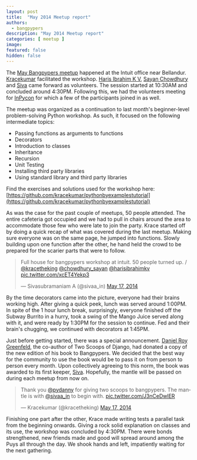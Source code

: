 ```yaml
---
layout: post
title:  "May 2014 Meetup report"
authors: 
  - bangpypers
description: "May 2014 Meetup report"
categories: [ meetup ]
image:
featured: false
hidden: false
---
```


The [May Bangpypers meetup](https://www.meetup.com/BangPypers/events/125797672/) happened at the Intuit office near Bellandur. [Kracekumar][] facilitated the workshop. [Haris Ibrahim K V][], [Sayan Chowdhury][] and [Siva][] came forward as volunteers. The session started at 10:30AM and concluded around 4:30PM. Following this, we had the volunteers meeting for [InPycon](https://in.pycon.org/2014/) for which a few of the participants joined in as well.

The meetup was organized as a continuation to last month's beginner-level problem-solving Python workshop. As such, it focused on the following intermediate topics:

* Passing functions as arguments to functions
* Decorators
* Introduction to classes
* Inheritance
* Recursion
* Unit Testing
* Installing third party libraries
* Using standard library and third party libraries

Find the exercises and solutions used for the workshop here: [https://github.com/kracekumar/pythonbyexamplestutorial](https://github.com/kracekumar/pythonbyexamplestutorial)

As was the case for the past couple of meetups, 50 people attended. The entire cafeteria got occupied and we had to pull in chairs around the area to accommodate those few who were late to join the party. Krace started off by doing a quick recap of what was covered during the last meetup. Making sure everyone was on the same page, he jumped into functions. Slowly building upon one function after the other, he hand held the crowd to be prepared for the scarier parts that were to follow.

<blockquote class="twitter-tweet" lang="en"><p>Full house for bangpypers workshop at intuit. 50 people turned up. / <a href="https://twitter.com/kracetheking">@kracetheking</a> <a href="https://twitter.com/chowdhury_sayan">@chowdhury_sayan</a> <a href="https://twitter.com/harisibrahimkv">@harisibrahimkv</a> <a href="https://t.co/xcET4Yekp3">pic.twitter.com/xcET4Yekp3</a></p>&mdash; Sivasubramaniam A (@sivaa_in) <a href="https://twitter.com/sivaa_in/statuses/467553935012540416">May 17, 2014</a></blockquote>
<script async src="//platform.twitter.com/widgets.js" charset="utf-8"></script>

By the time decorators came into the picture, everyone had their brains working high. After giving a quick peek, lunch was served around 1:00PM. In spite of the 1 hour lunch break, surprisingly, everyone finished off the Subway Burrito in a hurry, took a swing of the Mango Juice served along with it, and were ready by 1:30PM for the session to continue. Fed and their brain's chugging, we continued with decorators at 1:45PM.

Just before getting started, there was a special announcement. [Daniel Roy Greenfeld][], the co-author of Two Scoops of Django, had donated a copy of the new edition of his book to Bangpypers. We decided that the best way for the community to use the book would be to pass it on from person to person every month. Upon collectively agreeing to this norm, the book was awarded to its first keeper, [Siva][]. Hopefully, the mantle will be passed on during each meetup from now on.

<blockquote class="twitter-tweet" lang="en"><p>Thank you <a href="https://twitter.com/pydanny">@pydanny</a> for giving two scoops to bangpypers. The mantle is with <a href="https://twitter.com/sivaa_in">@sivaa_in</a> to begin with. <a href="https://t.co/J3nCeDwlER">pic.twitter.com/J3nCeDwlER</a></p>&mdash; Kracekumar (@kracetheking) <a href="https://twitter.com/kracetheking/statuses/467723073991352320">May 17, 2014</a></blockquote>
<script async src="//platform.twitter.com/widgets.js" charset="utf-8"></script>

Finishing one part after the other, Krace made writing tests a parallel task from the beginning onwards. Giving a rock solid explanation on classes and its use, the workshop was concluded by 4:30PM. There were bonds strengthened, new friends made and good will spread around among the Puys all through the day. We shook hands and left, impatiently waiting for the next gathering.

[Kracekumar]: https://twitter.com/kracetheking
[Sayan Chowdhury]: https://twitter.com/chowdhury_sayan
[Haris Ibrahim K V]: https://twitter.com/harisibrahimkv
[Siva]: https://twitter.com/sivaa_in
[Daniel Roy Greenfeld]: https://twitter.com/pydanny